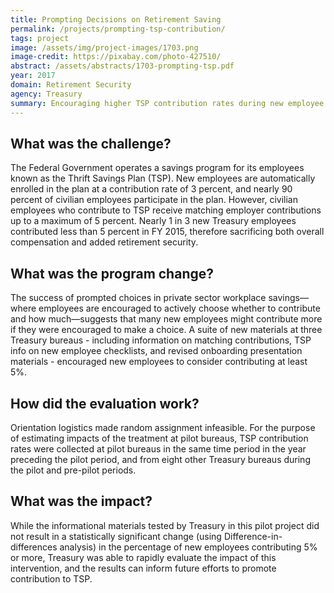 ```yaml
---
title: Prompting Decisions on Retirement Saving
permalink: /projects/prompting-tsp-contribution/ 
tags: project
image: /assets/img/project-images/1703.png
image-credit: https://pixabay.com/photo-427510/
abstract: /assets/abstracts/1703-prompting-tsp.pdf 
year: 2017
domain: Retirement Security 
agency: Treasury
summary: Encouraging higher TSP contribution rates during new employee orientation showed no detectable effect on the likelihood of contributing 5% or more.
---
```

## What was the challenge?

The Federal Government operates a savings program for its employees known as the Thrift Savings Plan (TSP). New employees are automatically enrolled in the plan at a contribution rate of 3 percent, and nearly 90 percent of civilian employees participate in the plan. However, civilian employees who contribute to TSP receive matching employer contributions up to a maximum of  5 percent. Nearly 1 in 3 new Treasury employees contributed less than 5 percent in FY 2015,  therefore sacrificing both overall compensation and added retirement security. 

## What was the program change?

The success of prompted choices in private sector workplace savings—where employees are encouraged to actively choose whether to contribute and how much—suggests that many new employees might contribute more if they were encouraged to make a choice. A suite of new materials at three Treasury bureaus - including information on matching contributions, TSP info on new employee checklists, and revised onboarding presentation materials - encouraged new employees to consider contributing at least 5%.

## How did the evaluation work?

Orientation logistics made random assignment infeasible. For the purpose of estimating impacts of the treatment at pilot bureaus, TSP contribution rates were collected at pilot bureaus in the same time period in the year preceding the pilot period, and from eight other Treasury bureaus during the pilot and pre-pilot periods. 

## What was the impact?

While the informational materials tested by Treasury in this pilot project did not result in a statistically significant change (using Difference-in-differences analysis) in the percentage of new employees contributing  5% or more, Treasury was able to rapidly evaluate the impact of this intervention, and the results can inform future efforts to promote contribution to TSP.
